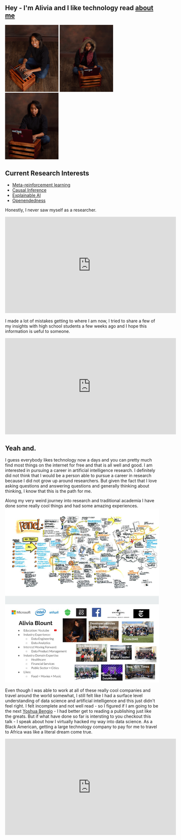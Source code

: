 ## Hey - I'm Alivia and I like technology read [about me](https://amblount.github.io/about)
<p float="left">
  <img src="/images/P10.jpg" width="175" />
  <img src="/images/P24.jpg" width="175" /> 
  <img src="/images/P7.jpg" width="175" />
</p>

## Current Research Interests

- [Meta-reinforcement learning](https://www.youtube.com/watch?v=bc-6tzTyYcM&list=PLoROMvodv4rMC6zfYmnD7UG3LVvwaITY5&index=4)
- [Causal Inference](https://www.bradyneal.com/causal-inference-course)
- [Explainable AI](https://www.youtube.com/watch?v=B-c8tIgchu0)
- [Openendedness](https://www.oreilly.com/radar/open-endedness-the-last-grand-challenge-youve-never-heard-of/)

Honestly, I never saw myself as a researcher.
<iframe width="560" height="315" src="https://www.youtube.com/embed/AekKLh1ZesM" frameborder="0" allow="accelerometer; autoplay; clipboard-write; encrypted-media; gyroscope; picture-in-picture" allowfullscreen></iframe>

I made a lot of mistakes getting to where I am now, I tried to share a few of my insights with high school students a few weeks ago and I hope this information is ueful to someone.

<iframe width="560" height="315" src="https://www.youtube.com/embed/pGX3aNK3muw" frameborder="0" allow="accelerometer; autoplay; clipboard-write; encrypted-media; gyroscope; picture-in-picture" allowfullscreen></iframe>

## Yeah and.

I guess everybody likes technology now a days and you can pretty much find most things on the internet for free and that is all well and good. I am interested in pursuing a career in artificial intelligence research. I definitely did not think that I would be a person able to pursue a career in research because I did not grow up around researchers. But given the fact that I love asking questions and answering questions and generally thinking about thinking, I know that this is the path for me. 

Along my very weird journey into research and traditional academia I have done some really cool things and had some amazing experiences.
![](https://github.com/amblount/amblount.github.io/blob/master/images/From%20High%20School%20to%20The%20Real%20World.jpg)
![](https://github.com/amblount/amblount.github.io/blob/master/images/From%20High%20School%20to%20The%20Real%20World%20(1).jpg)

Even though I was able to work at all of these really cool companies and travel around the world somewhat, I still felt like I had a surface level understanding
of data science and artificial intelligence and this just didn't feel right. I felt incomplete and not well read - so I figured if I am going to be the next
[Yoshua Bengio](https://yoshuabengio.org/) - I had better get to reading a publishing just like the greats. But if what have done so far is intersting to you checkout this talk - I speak about how I virtually hacked my way into data science. As a Black American, getting a large technology company to pay for me to travel to Africa was like a literal dream come true.

<iframe width="560" height="315" src="https://www.youtube.com/embed/gUj00hAelR4" frameborder="0" allow="accelerometer; autoplay; clipboard-write; encrypted-media; gyroscope; picture-in-picture" allowfullscreen></iframe>
